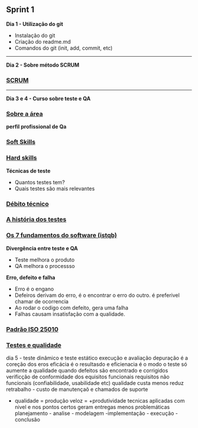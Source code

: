 ## **Sprint 1**                                                                        
**Dia 1 - Utilização do git**
- Instalação do git
- Criação do readme.md
- Comandos do git (init, add, commit, etc)

_____________________________________________________________________________________________________________________________________________________________________

**Dia 2 - Sobre método SCRUM**
### [SCRUM](https://github.com/LaurenMonici/GitSprints/issues/1)


_____________________________________________________________________________________________________________________________________________________________________

**Dia 3 e 4 - Curso sobre teste e QA**
### [Sobre a área](https://github.com/LaurenMonici/GitSprints/issues/2)
 
 **perfil profissional de Qa**
 ### [Soft Skills](https://github.com/LaurenMonici/GitSprints/issues/3)

 ### [Hard skills](https://github.com/LaurenMonici/GitSprints/issues/4)


**Técnicas de teste**
 - Quantos testes tem?
 - Quais testes são mais relevantes

### [Débito técnico](https://github.com/LaurenMonici/GitSprints/issues/6)


### [A história dos testes](https://github.com/LaurenMonici/GitSprints/issues/7)


### [Os 7 fundamentos do software (istqb)](https://github.com/LaurenMonici/GitSprints/issues/5) 



**Divergência entre teste e QA**
 - Teste melhora o produto
 - QA melhora o processso

**Erro, defeito e falha**
 - Erro é o engano
 - Defeiros derivam do erro, é o encontrar o erro do outro. é preferivel chamar de ocorrencia
 - Ao rodar o codigo com defeito, gera uma falha
 - Falhas causam insatisfação com a qualidade.

### [Padrão ISO 25010](https://github.com/LaurenMonici/GitSprints/issues/8)

### [Testes e qualidade]()

dia 5 - 
teste dinâmico e teste estático
execução e avaliação
depuração é a coreção dos eros
eficácia é o resultasdo e eficienacia é o modo
o teste só aumente a qualidade
quando defeitos são encontrado e corrigidos
verificção de conformidade dos equisitos funcionais
requisitos não funcionais (confiabilidade, usabilidade etc)
qualidade custa menos
reduz retrabalho - custo de manutençaõ e chamados de suporte
+ qualidade = produção veloz = +produtividade
tecnicas aplicadas com nivel e nos pontos certos geram entregas menos problemáticas
planejamento - analise - modelagem -implementação - execução - conclusão
